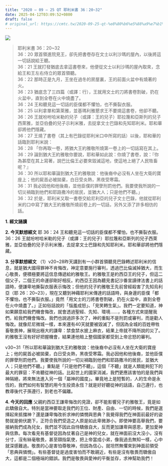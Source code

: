```yaml
---
title: "2020 – 09 – 25 QT 耶利米書 36：20~32"
date: 2025-04-12T03:09:52+0800
draft: false
# original_url: https://cmtc.tw/2020-09-25-qt-%e8%80%b6%e5%88%a9%e7%b1%b3%e6%9b%b8-36%ef%bc%9a2032
---
```


![](/images/qt.jpg)
> 耶利米書 36：20\~32  
> 36：20 眾首領進院見王，卻先把書卷存在文士以利沙瑪的屋內，以後將這一切話說給王聽。  
> 36：21 王就打發猶底去拿這書卷來，他便從文士以利沙瑪的屋內取來，念給王和王左右侍立的眾首領聽。  
> 36：22 那時正是九月，王坐在過冬的房屋裏，王的前面火盆中有燒著的火。  
> 36：23 猶底念了三四篇（或譯：行），王就用文士的刀將書卷割破，扔在火盆中，直到全卷在火中燒盡了。  
> 36：24 王和聽見這一切話的臣僕都不懼怕，也不撕裂衣服。  
> 36：25 以利拿單和第萊雅，並基瑪利雅懇求王不要燒這書卷，他卻不聽。  
> 36：26 王就吩咐哈米勒的兒子（或譯：王的兒子）耶拉篾和亞斯列的兒子西萊雅，並亞伯疊的兒子示利米雅，去捉拿文士巴錄和先知耶利米。耶和華卻將他們隱藏。  
> 36：27 王燒了書卷（其上有巴錄從耶利米口中所寫的話）以後，耶和華的話臨到耶利米說：  
> 36：28 「你再取一卷，將猶大王約雅敬所燒第一卷上的一切話寫在其上。  
> 36：29 論到猶大王約雅敬你要說，耶和華如此說：你燒了書卷，說：『你為甚麼在其上寫著，說巴比倫王必要來毀滅這地，使這地上絕了人民牲畜呢？』  
> 36：30 所以耶和華論到猶大王約雅敬說：他後裔中必沒有人坐在大衛的寶座上；他的屍首必被拋棄，白日受炎熱，黑夜受寒霜。  
> 36：31 我必因他和他後裔，並他臣僕的罪孽刑罰他們。我要使我所說的一切災禍臨到他們和耶路撒冷的居民，並猶大人；只是他們不聽。」  
> 36：32 於是，耶利米又取一書卷交給尼利亞的兒子文士巴錄，他就從耶利米的口中寫了猶大王約雅敬所燒前卷上的一切話，另外又添了許多相彷的話。

**1. 經文誦讀**

**2.  今天默想經文**
耶 36：24 王和聽見這一切話的臣僕都不懼怕，也不撕裂衣服。  
36：26 王就吩咐哈米勒的兒子（或譯：王的兒子）耶拉篾和亞斯列的兒子西萊雅，並亞伯疊的兒子示利米雅，去捉拿文士巴錄和先知耶利米。耶和華卻將他們隱藏。

**3. 分享默想經文**
（1）v20\~28昨天講到有一小群首領聽見巴錄轉述耶利米的信息，就是猶大國得罪神不肯悔改，神定意要施行審判，透過巴比倫滅掉猶大，而生心敬畏，便積極要將這信息傳遞給約雅敬王。約雅敬王是約西亞王的兒子，但這二個父子，二個王的命運卻剛好相反。約西亞王因為聽見書記沙番宣讀律法書上的話語時，便謙卑地撕裂衣服表示悔改；但他的兒子約雅敬王先前曾經殺害了先知烏利亞（耶 26：20\~23），現在又聽到神藉耶利米傳達的話語時，與身邊的臣僕「都不懼怕，也不撕裂衣服。」竟然「用文士的刀將書卷割破，扔在火盆中，直到全卷在火中燒盡了。」正如俗話說的「惱羞成怒」、「見笑轉生氣」。我們一定要知道，神如果願意給我們機會悔改，就會透過聖經、先知、環境……，各種方式來提醒我們，給我們機會悔改。我們也說過許多次了，神的重點不是刑罰或審判，而是勸人悔改。就像尼尼微城一樣，本來還有40天就要被毀滅了，但因為全城的百姓帶牲畜敬畏神，展現出極大的謙卑：禁食禁水披上麻衣，結果上帝就不降所說的災了。約雅敬王沒有好好把握機會，結果連他賠上整個國家都受到上帝忿怒的審判。

v30\~31「所以耶和華論到猶大王約雅敬說：他後裔中必沒有人坐在大衛的寶座上；他的屍首必被拋棄，白日受炎熱，黑夜受寒霜。我必因他和他後裔，並他臣僕的罪孽刑罰他們。我要使我所說的一切災禍臨到他們和耶路撒冷的居民，並猶大人；只是他們不聽。」重點是「只是他們不聽」，這個「不聽」就是人類能夠犯下的最大的罪惡：不肯聽從神的話。比起世上的國家消滅，我們更應該害怕的是我們與神隔絕，將來無法進入另一個「屬神的國度」。畢竟地上是短暫的，人的生命是永恆的，我們如何有智慧的用今生投資永恆？就是好好聽從神的話語，自己遵行，也教導後代子孫遵行，到老也不偏離。

**4. 今天的回應**
父親約西亞王謙卑悔改的見證，卻不能影響兒子約雅敬王，竟是如此驕傲自大。特別是當神要取走我們的王位、財產、自由、一切的時候，我們是選擇起來抵擋神？還是謙卑悔改祈求神的憐憫與恩典？我覺得我們在神面前最好的姿勢就是俯伏跪下，正符合我們受造之人原是如此卑微渺小。即使神要高舉我們，要接納我們成為兒女，我們並不因此自恃驕傲自大，反而更加謙卑與感恩，更加愛神與信靠。每次看見有基督徒因為仗著自己是神的兒女，就在神面前沒大沒小，沒有分寸，沒有絲毫敬畏，甚至頤指氣使，把上帝當成小弟，像我過去無知一樣，心中就深感難過。敬畏的心是害怕尊敬神，但因為信心，就坦然無懼來到神面前領受「恩典與憐憫」。有些基督徒是過度害怕而不敢親近，有些是沒有敬畏而驕傲自大，這都是二個極端的錯誤。我們是敬畏與愛神的平衡並存，求神幫助我們！

